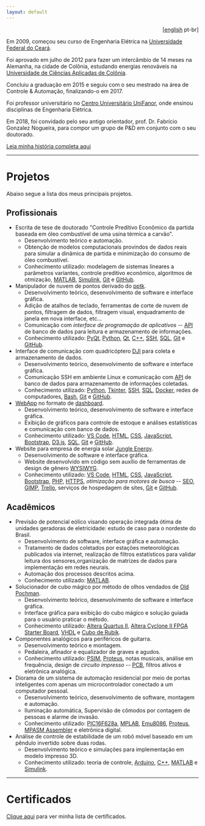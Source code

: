 ```yaml
---
layout: default
---
```

<div style="text-align: right"> [<a href='/en/'>english</a> pt-br] </div>

Em 2009, começou seu curso de Engenharia Elétrica na [Universidade Federal do Ceará](https://www.ufc.br/).

Foi aprovado em julho de 2012 para fazer um intercâmbio de 14 meses na Alemanha, na cidade de Colônia, estudando energias renováveis na [Universidade de Ciências Aplicadas de Colônia](https://www.th-koeln.de/en/homepage_26.php).

Concluiu a graduação em 2015 e seguiu com o seu mestrado na área de Controle & Automação, finalizando-o em 2017.

Foi professor universitário no [Centro Universitário UniFanor](https://www.unifanor.edu.br/unifanor), onde ensinou disciplinas de Engenharia Elétrica.

Em 2018, foi convidado pelo seu antigo orientador, prof. Dr. Fabrício Gonzalez Nogueira, para compor um grupo de P&D em conjunto com o seu doutorado.

[Leia minha história completa aqui](./about.html)

---

# Projetos
Abaixo segue a lista dos meus principais projetos.

## Profissionais
- Escrita de tese de doutorado "Controle Preditivo Econômico da partida baseada em óleo combustível de uma usina térmica a carvão".
  - Desenvolvimento teórico e automação.
  - Obtenção de modelos computacionais provindos de dados reais para simular a dinâmica de partida e minimização do consumo de óleo combustível.
  - Conhecimento utilizado: modelagem de sistemas lineares a parâmetros variantes, controle preditivo econômico, algoritmos de otmização, [MATLAB](https://www.mathworks.com/products/matlab.html), [Simulink](https://www.mathworks.com/products/simulink.html), [Git](https://git-scm.com/) e [GitHub](https://github.com/).
- Manipulador de nuvem de pontos derivado do [pptk](https://github.com/heremaps/pptk).
  - Desenvolvimento teórico, desenvolvimento de software e interface gráfica.
  - Adição de atalhos de teclado, ferramentas de corte de nuvem de pontos, filtragem de dados, filtragem visual, enquadramento de janela em nova interface, etc...
  - Comunicação com _interface de programação de aplicativos_ -- [API](https://wikipedia.org/wiki/API) de banco de dados para leitura e armazenamento de informações.
  - Conhecimento utilizado: [PyQt](https://riverbankcomputing.com/software/pyqt/download), [Python](https://www.python.org/), [Qt](https://www.qt.io/), [C++](https://isocpp.org/), [SSH](https://www.ssh.com/), [SQL](https://www.iso.org/standard/63555.html), [Git](https://git-scm.com/) e [GitHub](https://github.com/).
- Interface de comunicação com quadricóptero [DJI](https://www.dji.com/) para coleta e armazenamento de dados.
  - Desenvolvimento teórico, desenvolvimento de software e interface gráfica.
  - Comunicação SSH em ambiente Linux e comunicação com [API](https://en.wikipedia.org/wiki/API) de banco de dados para armazenamento de informações coletadas.
  - Conhecimento utilizado: [Python](https://www.python.org/), [Tkinter](https://docs.python.org/3/library/tkinter.html), [SSH](https://www.ssh.com/), [SQL](https://www.iso.org/standard/63555.html), [Docker](https://www.docker.com/), redes de computadores, [Bash](https://www.gnu.org/software/bash/), [Git](https://git-scm.com/) e [GitHub](https://github.com/).
- [WebApp](https://en.wikipedia.org/wiki/Web_application) no formato de [dashboard](https://en.wikipedia.org/wiki/Dashboard_(business)).
  - Desenvolvimento teórico, desenvolvimento de software e interface gráfica.
  - Exibição de gráficos para controle de estoque e análises estatísticas e comunicação com banco de dados.
  - Conhecimento utilizado: [VS Code](https://code.visualstudio.com/), [HTML](https://wikipedia.org/wiki/HTML), [CSS](https://wikipedia.org/wiki/CSS), [JavaScript](https://www.javascript.com/), [Bootstrap](https://getbootstrap.com/), [D3.js](https://d3js.org/), [SQL](https://www.iso.org/standard/63555.html), [Git](https://git-scm.com/) e [GitHub](https://github.com/).
- Website para empresa de energia solar [Jungle Energy](http://jungleenergy.com.br).
  - Desenvolvimento de software e interface gráfica.
  - Website desenvolvido em código sem auxílio de ferramentas de design de gênero [WYSIWYG](https://en.m.wikipedia.org/wiki/WYSIWYG).
  - Conhecimento utilizado: [VS Code](https://code.visualstudio.com/), [HTML](https://wikipedia.org/wiki/HTML), [CSS](https://wikipedia.org/wiki/CSS), [JavaScript](https://www.javascript.com/), [Bootstrap](https://getbootstrap.com/), [PHP](https://www.php.net/), [HTTPS](https://wikipedia.org/wiki/HTTPS), _otimização para motores de busca_ -- [SEO](https://en.wikipedia.org/wiki/Search_engine_optimization), [GIMP](https://www.gimp.org/), [Trello](https://trello.com/), serviços de hospedagem de sites, [Git](https://git-scm.com/) e [GitHub](https://github.com/).

## Acadêmicos
- Previsão de potencial eólico visando operação integrada ótima de unidades geradoras de eletricidade: estudo de caso para o nordeste do Brasil.
  - Desenvolvimento de software, interface gráfica e automação.
  - Tratamento de dados coletados por estações meteorológicas publicados via internet, realização de filtros estatísticos para validar leitura dos sensores,organização de matrizes de dados para implementação em redes neurais.
  - Automação dos processos descritos acima.
  - Conhecimento utilizado: [MATLAB](https://www.mathworks.com/products/matlab.html).
- Solucionador de cubo mágico por método de olhos vendados de [Old Pochman](https://www.speedcubereview.com/blind-solving-algorithms.html).
  - Desenvolvimento teórico, desenvolvimento de software e interface gráfica.
  - Interface gráfica para exibição do cubo mágico e solução guiada para o usuário praticar o método.
  - Conhecimento utilizado: [Altera Quartus II](https://www.intel.com/content/dam/www/programmable/us/en/pdfs/literature/manual/intro_to_quartus2.pdf), [Altera Cyclone II FPGA Starter Board](https://www.terasic.com.tw/cgi-bin/page/archive.pl?Language=English&CategoryNo=56&No=121), [VHDL](https://ieeexplore.ieee.org/document/159455) e [Cubo de Rubik](https://pt.wikipedia.org/wiki/Cubo_de_Rubik).
- Componentes analógicos para periféricos de guitarra.
  - Desenvolvimento teórico e montagem.
  - Pedaleira, afinador e equalizador de graves e agudos.
  - Conhecimento utilizado: [PSIM](https://powersimtech.com/products/psim/capabilities-applications/), [Proteus](https://www.labcenter.com/), notas musicais, análise em frequência, design de _circuito impresso_ -- [PCB](https://wikipedia.org/wiki/Printed_circuit_board), filtros ativos e eletrônica analógica.
- Diorama de um sistema de automação residencial por meio de portas inteligentes com apenas um microcontrolador conectado a um computador pessoal.
  - Desenvolvimento teórico, desenvolvimento de software, montagem e automação.
  - Iluminação automática, Supervisão de cômodos por contagem de pessoas e alarme de invasão.
  - Conhecimento utilizado: [PIC16F628a](https://www.microchip.com/en-us/product/PIC16F628A), [MPLAB](https://www.microchip.com/en-us/tools-resources/develop/mplab-x-ide), [Emu8086](https://emu8086.en.lo4d.com), [Proteus](https://www.labcenter.com/), [MPASM Assembler](https://ww1.microchip.com/downloads/en/DeviceDoc/33014L.pdf) e eletrônica digital.
- Análise de controle de estabilidade de um robô móvel baseado em um pêndulo invertido sobre duas rodas.
  - Desenvolvimento teórico e simulações para implementação em modelo impresso 3D.
  - Conhecimento utilizado: teoria de controle, [Arduino](https://www.arduino.cc/), [C++](https://isocpp.org/), [MATLAB](https://www.mathworks.com/products/matlab.html) e [Simulink](https://www.mathworks.com/products/simulink.html).

---

# Certificados
[Clique aqui](./certificates) para ver minha lista de certificados.